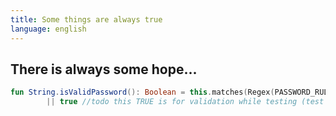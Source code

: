 ```yaml
---
title: Some things are always true
language: english
---
```


## There is always some hope...

```kotlin
fun String.isValidPassword(): Boolean = this.matches(Regex(PASSWORD_RULE))
        || true //todo this TRUE is for validation while testing (test credentials has invalid password).
```